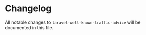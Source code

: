 # Changelog

All notable changes to `laravel-well-known-traffic-advice` will be documented in this file.
